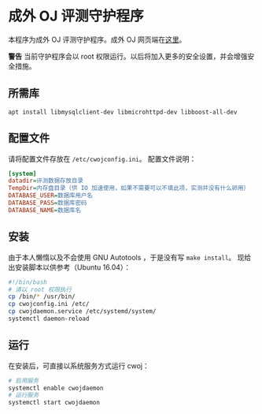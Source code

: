 # 成外 OJ 评测守护程序
本程序为成外 OJ 评测守护程序。成外 OJ 网页端在[这里](https://github.com/CDFLS/CWOJ)。

**警告** 当前守护程序会以 root 权限运行。以后将加入更多的安全设置，并会增强安全措施。

## 所需库
`apt install libmysqlclient-dev libmicrohttpd-dev libboost-all-dev`

## 配置文件
请将配置文件存放在 `/etc/cwojconfig.ini`。
配置文件说明：
```ini
[system]
datadir=评测数据存放目录
TempDir=内存盘目录（供 IO 加速使用，如果不需要可以不填此项，实测并没有什么卵用）
DATABASE_USER=数据库用户名
DATABASE_PASS=数据库密码
DATABASE_NAME=数据库名
```

## 安装
由于本人懒惰以及不会使用 GNU Autotools ，于是没有写 `make install`。
现给出安装脚本以供参考（Ubuntu 16.04）：

```sh
#!/bin/bash
# 请以 root 权限执行
cp /bin/* /usr/bin/
cp cwojconfig.ini /etc/
cp cwojdaemon.service /etc/systemd/system/
systemctl daemon-reload
```

## 运行
在安装后，可直接以系统服务方式运行 cwoj：
```sh
# 启用服务
systemctl enable cwojdaemon
# 运行服务
systemctl start cwojdaemon
```
